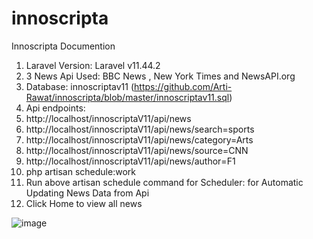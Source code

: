 # innoscripta

Innoscripta Documention

1)	Laravel Version: Laravel v11.44.2 
2)	3 News Api Used: BBC News , New York Times and NewsAPI.org
3)	Database: innoscriptav11 (https://github.com/Arti-Rawat/innoscripta/blob/master/innoscriptav11.sql)
4)	Api endpoints:
5)	http://localhost/innoscriptaV11/api/news
6)	http://localhost/innoscriptaV11/api/news/search=sports
7)	 http://localhost/innoscriptaV11/api/news/category=Arts
8)	 http://localhost/innoscriptaV11/api/news/source=CNN
9)	 http://localhost/innoscriptaV11/api/news/author=F1
10)	php artisan schedule:work
11)	Run above artisan schedule command for Scheduler: for Automatic Updating News Data from Api
12)	Click Home to view all news 


        

 
![image](https://github.com/user-attachments/assets/c7dd1103-ae80-4ef4-a06c-34061086a6dd)
